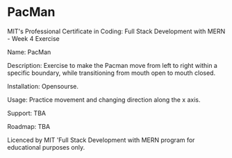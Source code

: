 # PacMan

MIT's Professional Certificate in Coding: Full Stack Development with MERN - Week 4 Exercise

Name: PacMan

Description: Exercise to make the Pacman move from left to right within a specific boundary, while transitioning from mouth open to mouth closed.

Installation: Opensourse.

Usage: Practice movement and changing direction along the x axis.

Support: TBA

Roadmap: TBA 

Licenced by MIT 'Full Stack Development with MERN program for educational purposes only.


